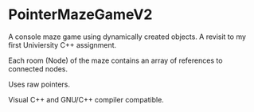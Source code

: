 # PointerMazeGameV2

A console maze game using dynamically created objects. A revisit to my first Univiersity C++ assignment.

Each room (Node) of the maze contains an array of references to connected nodes.

Uses raw pointers.  

Visual C++ and GNU/C++ compiler compatible. 




